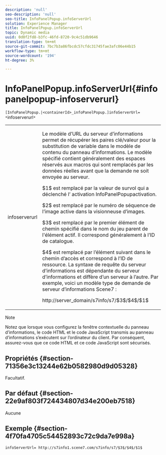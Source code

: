 ```yaml
---
description: 'null'
seo-description: 'null'
seo-title: InfoPanelPopup.infoServerUrl
solution: Experience Manager
title: InfoPanelPopup.infoServerUrl
topic: Dynamic media
uuid: 0d0f2fd8-b3fc-46fd-8720-9c4c51db9646
translation-type: tm+mt
source-git-commit: 7bc7b3a86fbcdc57cfdc31745fae3afc06e44b15
workflow-type: tm+mt
source-wordcount: '194'
ht-degree: 3%

---
```



# InfoPanelPopup.infoServerUrl{#infopanelpopup-infoserverurl}

`[InfoPanelPopup.|<containerId>_infoPanelPopup.]infoServerUrl= *`infoserverurl`*`

<table id="table_9A6258D9B0DA4A29AA8A6C9BBCFE3662"> 
 <tbody> 
  <tr> 
   <td> <p> <span class="codeph"><span class="varname"> infoserverurl</span></span> </p> </td> 
   <td> <p>Le modèle d’URL du serveur d’informations permet de récupérer les paires clé/valeur pour la substitution de variable dans le modèle de contenu du panneau d’informations. Le modèle spécifié contient généralement des espaces réservés aux macros qui sont remplacés par les données réelles avant que la demande ne soit envoyée au serveur. </p> <p><span class="codeph"> $1$</span> est remplacé par la valeur de survol qui a déclenché l’ <span class="codeph"> </span> activation InfoPanelPopupactivation. </p> <p><span class="codeph"> $2$</span> est remplacé par le numéro de séquence de l’image active dans la visionneuse d’images. </p> <p><span class="codeph"> $3$</span> est remplacé par le premier élément de chemin spécifié dans le nom du jeu parent de l'élément actif. Il correspond généralement à l’ID de catalogue. </p> <p><span class="codeph"> $4$</span> est remplacé par l’élément suivant dans le chemin d’accès et correspond à l’ID de ressource. La syntaxe de requête du serveur d’informations est dépendante du serveur d’informations et diffère d’un serveur à l’autre. Par exemple, voici un modèle type de demande de serveur d’informations Scene7 : </p> <p><span class="codeph"> http://server_domain/s7info/s7/$3$/$4$/$1$</span> </p> </td> 
  </tr> 
 </tbody> 
</table>

>[!NOTE]
>
>Notez que lorsque vous configurez la fenêtre contextuelle du panneau d’informations, le code HTML et le code JavaScript transmis au panneau d’informations s’exécutent sur l’ordinateur du client. Par conséquent, assurez-vous que ce code HTML et ce code JavaScript sont sécurisés.

## Propriétés {#section-71356e3c13244e62b0582980d9d05328}

Facultatif.

## Par défaut {#section-22e9af803f724434807d34e200eb7518}

Aucune

## Exemple {#section-4f70fa4705c54452893c72c9da7e998a}

`infoServerUrl= http://s7info1.scene7.com/s7info/s7/$3$/$4$/$1$`
